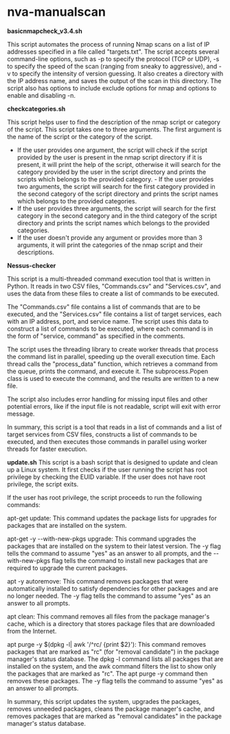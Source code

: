 # nva-manualscan

**basicnmapcheck_v3.4.sh**

This script automates the process of running Nmap scans on a list of IP addresses specified in a file called "targets.txt". The script accepts several command-line options, such as -p to specify the protocol (TCP or UDP), -s to specify the speed of the scan (ranging from sneaky to aggressive), and -v to specify the intensity of version guessing. It also creates a directory with the IP address name, and saves the output of the scan in this directory. The script also has options to include exclude options for nmap and options to enable and disabling -n.

**checkcategories.sh**

This script helps user to find the description of the nmap script or category of the script. 
This script takes one to three arguments. The first argument is the name of the script or the category of the script. 
- If the user provides one argument, the script will check if the script provided by the user is present in the nmap script directory if it is present, it will print the help of the script, otherwise it will search for the category provided by the user in the script directory and prints the scripts which belongs to the provided category.  - If the user provides two arguments, the script will search for the first category provided in the second category of the script directory and prints the script names which belongs to the provided categories. 
- If the user provides three arguments, the script will search for the first category in the second category and in the third category of the script directory and prints the script names which belongs to the provided categories. 
- If the user doesn't provide any argument or provides more than 3 arguments, it will print the categories of the nmap script and their descriptions.

**Nessus-checker**

This script is a multi-threaded command execution tool that is written in Python. It reads in two CSV files, "Commands.csv" and "Services.csv", and uses the data from these files to create a list of commands to be executed.

The "Commands.csv" file contains a list of commands that are to be executed, and the "Services.csv" file contains a list of target services, each with an IP address, port, and service name. The script uses this data to construct a list of commands to be executed, where each command is in the form of "service, command" as specified in the comments.

The script uses the threading library to create worker threads that process the command list in parallel, speeding up the overall execution time. Each thread calls the "process_data" function, which retrieves a command from the queue, prints the command, and execute it. The subprocess.Popen class is used to execute the command, and the results are written to a new file.

The script also includes error handling for missing input files and other potential errors, like if the input file is not readable, script will exit with error message.

In summary, this script is a tool that reads in a list of commands and a list of target services from CSV files, constructs a list of commands to be executed, and then executes those commands in parallel using worker threads for faster execution.

**update.sh**
This script is a bash script that is designed to update and clean up a Linux system. It first checks if the user running the script has root privilege by checking the EUID variable. If the user does not have root privilege, the script exits.

If the user has root privilege, the script proceeds to run the following commands:

apt-get update: This command updates the package lists for upgrades for packages that are installed on the system.

apt-get -y --with-new-pkgs upgrade: This command upgrades the packages that are installed on the system to their latest version. The -y flag tells the command to assume "yes" as an answer to all prompts, and the --with-new-pkgs flag tells the command to install new packages that are required to upgrade the current packages.

apt -y autoremove: This command removes packages that were automatically installed to satisfy dependencies for other packages and are no longer needed. The -y flag tells the command to assume "yes" as an answer to all prompts.

apt clean: This command removes all files from the package manager's cache, which is a directory that stores package files that are downloaded from the Internet.

apt purge -y $(dpkg -l| awk '/^rc/ {print $2}'): This command removes packages that are marked as "rc" (for "removal candidate") in the package manager's status database. The dpkg -l command lists all packages that are installed on the system, and the awk command filters the list to show only the packages that are marked as "rc". The apt purge -y command then removes these packages. The -y flag tells the command to assume "yes" as an answer to all prompts.

In summary, this script updates the system, upgrades the packages, removes unneeded packages, cleans the package manager's cache, and removes packages that are marked as "removal candidates" in the package manager's status database.
